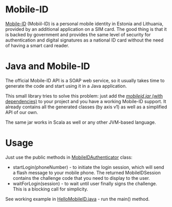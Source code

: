 Mobile-ID
=========

[Mobile-ID](http://www.id.ee/?id=10995&&langchange=1) (Mobiil-ID) is a personal mobile identity in Estonia and Lithuania,
provided by an additional application on a SIM card. The good thing is that it 
is backed by government and provides the same level of security for authentication 
and digital signatures as a national ID card without the need of having a smart card reader.

Java and Mobile-ID
==================

The official Mobile-ID API is a SOAP web service, so it usually takes time to generate the code and
start using it in a Java application.

This small library tries to solve this problem: just add the [*mobileid.jar* (with dependencies)](https://github.com/codeborne/mobileid/tree/master/build/libs)
to your project and you have a working Mobile-ID support. It already contains all the generated classes (by axis v1) as well as a simplified API of our own.

The same jar works in Scala as well or any other JVM-based language.

Usage
=====

Just use the public methods in [MobileIDAuthenticator](http://github.com/codeborne/mobileid/blob/master/src/com/codeborne/security/mobileid/MobileIDAuthenticator.java) class:

* startLogin(phoneNumber) - to initiate the login session, which will send a flash message to your mobile phone. The returned MobileIDSession contains the challenge code that you need to display to the user.
* waitForLogin(session) - to wait until user finally signs the challenge. This is a blocking call for simplicity.

See working example in [HelloMobileID.java](http://github.com/codeborne/mobileid/blob/master/test/com/codeborne/security/mobileid/HelloMobileID.java) - run the main() method.
